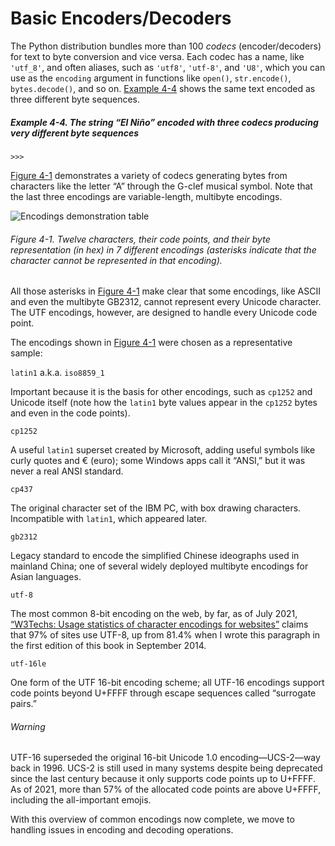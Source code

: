 # Basic Encoders/Decoders

The Python distribution bundles more than 100 _codecs_ (encoder/decoders) for text to byte conversion and vice versa. Each codec has a name, like `'utf_8'`, and often aliases, such as `'utf8'`, `'utf-8'`, and `'U8'`, which you can use as the `encoding` argument in functions like `open()`, `str.encode()`, `bytes.decode()`, and so on. [Example 4-4](#ex_codecs) shows the same text encoded as three different byte sequences.

##### Example 4-4. The string “El Niño” encoded with three codecs producing very different byte sequences

```
>>> 
```

[Figure 4-1](#encodings_demo_fig) demonstrates a variety of codecs generating bytes from characters like the letter “A” through the G-clef musical symbol. Note that the last three encodings are variable-length, multibyte encodings.

![Encodings demonstration table](assets/flpy_0401.png)

###### Figure 4-1. Twelve characters, their code points, and their byte representation (in hex) in 7 different encodings (asterisks indicate that the character cannot be represented in that encoding).

All those asterisks in [Figure 4-1](#encodings_demo_fig) make clear that some encodings, like ASCII and even the multibyte GB2312, cannot represent every Unicode character. The UTF encodings, however, are designed to handle every Unicode code point.

The encodings shown in [Figure 4-1](#encodings_demo_fig) were chosen as a representative sample:

`latin1` a.k.a. `iso8859_1`

Important because it is the basis for other encodings, such as `cp1252` and Unicode itself (note how the `latin1` byte values appear in the `cp1252` bytes and even in the code points).

`cp1252`

A useful `latin1` superset created by Microsoft, adding useful symbols like curly quotes and € (euro); some Windows apps call it “ANSI,” but it was never a real ANSI standard.

`cp437`

The original character set of the IBM PC, with box drawing characters. Incompatible with `latin1`, which appeared later.

`gb2312`

Legacy standard to encode the simplified Chinese ideographs used in mainland China; one of several widely deployed multibyte encodings for Asian languages.

`utf-8`

The most common 8-bit encoding on the web, by far, as of July 2021, [“W3Techs: Usage statistics of character encodings for websites”](https://fpy.li/4-5) claims that 97% of sites use UTF-8, up from 81.4% when I wrote this paragraph in the first edition of this book in September 2014.

`utf-16le`

One form of the UTF 16-bit encoding scheme; all UTF-16 encodings support code points beyond U+FFFF through escape sequences called “surrogate pairs.”

###### Warning

UTF-16 superseded the original 16-bit Unicode 1.0 encoding—UCS-2—way back in 1996. UCS-2 is still used in many systems despite being deprecated since the last century because it only supports code points up to U+FFFF. As of 2021, more than 57% of the allocated code points are above U+FFFF, including the all-important emojis.

With this overview of common encodings now complete, we move to handling issues in encoding and decoding operations.